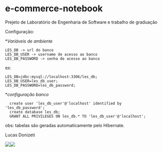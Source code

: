 # e-commerce-notebook
Prejeto de Laboratório de Engenharia de Software e trabalho de graduação

Configuração:
<!--ts-->
**Variáveis de ambiente*
  ```
  LES_DB -> url do banco
  LES_DB_USER -> username de acesso ao banco
  LES_DB_PASSWORD -> senha de acesso ao banco
  ```
  ex:
  ```
  LES_DB=jdbc:mysql://localhost:3306/les_db;
  LES_DB_USER=les_db_user;
  LES_DB_PASSWORD=les_db_password;
  ```
**configuração banco*
```
  create user 'les_db_user'@'localhost' identified by 'les_db_password';
  create database les_db;
  GRANT ALL PRIVILEGES ON les_db.* TO 'les_db_user'@'localhost';
 ```
obs: tabelas são geradas automaticamente pelo Hibernate.
<!--te-->
Lucas Donizeti

[![](https://img.shields.io/badge/github-%23100000.svg?&style=for-the-badge&logo=github&logoColor=white)](https://github.com/LucasDonizeti)[![](https://img.shields.io/badge/linkedin-%230077B5.svg?&style=for-the-badge&logo=linkedin&logoColor=white)](https://www.linkedin.com/in/ldon/)
